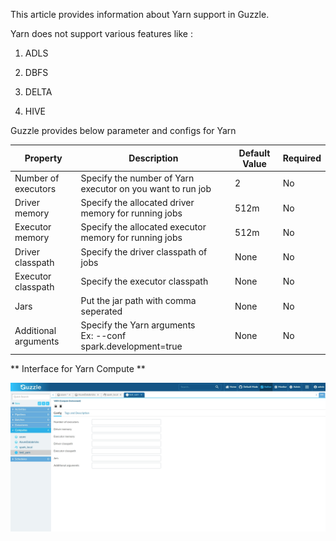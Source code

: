 This article provides information about Yarn support in Guzzle.

Yarn does not support various features like : 

1. ADLS

2. DBFS

3. DELTA

4. HIVE

Guzzle provides below parameter and configs for Yarn


|Property|Description|Default Value|Required|
|--- |--- |--- |--- |
|Number of executors|Specify the number of Yarn executor on you want to run job|2|No|
|Driver memory|Specify the allocated driver memory for running jobs|512m|No|
|Executor memory|Specify the allocated executor memory for running jobs|512m|No|
|Driver classpath|Specify the driver classpath of jobs|None|No|
|Executor classpath|Specify the executor classpath|None|No|
|Jars|Put the jar path with comma seperated|None|No|
|Additional arguments|Specify the Yarn arguments <br />Ex: --conf spark.development=true|None|No|

** Interface for Yarn Compute **

![image alt text](/img/docs/how-to-guides/compute/yarn_1.jpg)
